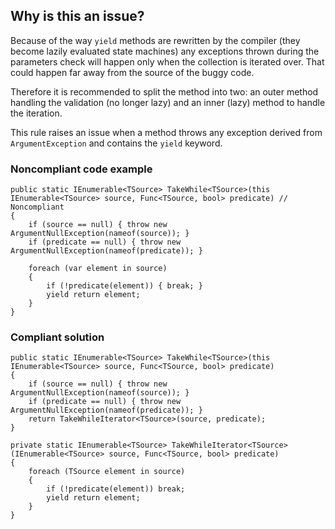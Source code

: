 ## Why is this an issue?
 
Because of the way `yield` methods are rewritten by the compiler (they become lazily evaluated state machines) any exceptions thrown during the parameters check will happen only when the collection is iterated over. That could happen far away from the source of the buggy code.
 
Therefore it is recommended to split the method into two: an outer method handling the validation (no longer lazy) and an inner (lazy) method to handle the iteration.
 
This rule raises an issue when a method throws any exception derived from `ArgumentException` and contains the `yield` keyword.
 
### Noncompliant code example

    public static IEnumerable<TSource> TakeWhile<TSource>(this IEnumerable<TSource> source, Func<TSource, bool> predicate) // Noncompliant
    {
        if (source == null) { throw new ArgumentNullException(nameof(source)); }
        if (predicate == null) { throw new ArgumentNullException(nameof(predicate)); }
    
        foreach (var element in source)
        {
            if (!predicate(element)) { break; }
            yield return element;
        }
    }

### Compliant solution

    public static IEnumerable<TSource> TakeWhile<TSource>(this IEnumerable<TSource> source, Func<TSource, bool> predicate)
    {
        if (source == null) { throw new ArgumentNullException(nameof(source)); }
        if (predicate == null) { throw new ArgumentNullException(nameof(predicate)); }
        return TakeWhileIterator<TSource>(source, predicate);
    }
    
    private static IEnumerable<TSource> TakeWhileIterator<TSource>(IEnumerable<TSource> source, Func<TSource, bool> predicate)
    {
        foreach (TSource element in source)
        {
            if (!predicate(element)) break;
            yield return element;
        }
    }